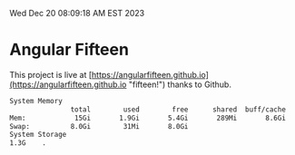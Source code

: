 Wed Dec 20 08:09:18 AM EST 2023

# Angular Fifteen


This project is live at [https://angularfifteen.github.io](https://angularfifteen.github.io "fifteen!") thanks to Github.

```bash
System Memory
               total        used        free      shared  buff/cache   available
Mem:            15Gi       1.9Gi       5.4Gi       289Mi       8.6Gi        13Gi
Swap:          8.0Gi        31Mi       8.0Gi
System Storage
1.3G	.
